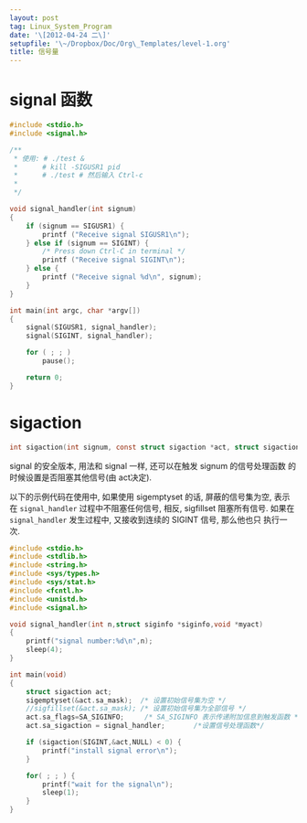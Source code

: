 ```yaml
---
layout: post
tag: Linux_System_Program
date: '\[2012-04-24 二\]'
setupfile: '\~/Dropbox/Doc/Org\_Templates/level-1.org'
title: 信号量
---
```


signal 函数
===========

``` c
#include <stdio.h>
#include <signal.h>

/**
 * 使用: # ./test &
 *      # kill -SIGUSR1 pid
 *      # ./test # 然后输入 Ctrl-c
 * 
 */

void signal_handler(int signum)
{
    if (signum == SIGUSR1) {
        printf ("Receive signal SIGUSR1\n");
    } else if (signum == SIGINT) {
        /* Press down Ctrl-C in terminal */
        printf ("Receive signal SIGINT\n");
    } else {
        printf ("Receive signal %d\n", signum);
    }
}

int main(int argc, char *argv[])
{
    signal(SIGUSR1, signal_handler);
    signal(SIGINT, signal_handler);

    for ( ; ; )
        pause();

    return 0;
}
```

sigaction
=========

``` c
int sigaction(int signum, const struct sigaction *act, struct sigaction *oldact);
```

signal 的安全版本, 用法和 signal 一样, 还可以在触发 signum
的信号处理函数 的时候设置是否阻塞其他信号(由 act决定).

以下的示例代码在使用中, 如果使用 sigemptyset 的话, 屏蔽的信号集为空,
表示在 `signal_handler` 过程中不阻塞任何信号, 相反, sigfillset
阻塞所有信号. 如果在 `signal_handler` 发生过程中, 又接收到连续的 SIGINT
信号, 那么他也只 执行一次.

``` c
#include <stdio.h>
#include <stdlib.h>
#include <string.h>
#include <sys/types.h>
#include <sys/stat.h>
#include <fcntl.h>
#include <unistd.h>
#include <signal.h>

void signal_handler(int n,struct siginfo *siginfo,void *myact)
{
    printf("signal number:%d\n",n);
    sleep(4);
}

int main(void)
{
    struct sigaction act;
    sigemptyset(&act.sa_mask);  /* 设置初始信号集为空 */
    //sigfillset(&act.sa_mask); /* 设置初始信号集为全部信号 */
    act.sa_flags=SA_SIGINFO;     /* SA_SIGINFO 表示传递附加信息到触发函数 */
    act.sa_sigaction = signal_handler;       /*设置信号处理函数*/

    if (sigaction(SIGINT,&act,NULL) < 0) {
        printf("install signal error\n");
    }

    for( ; ; ) {
        printf("wait for the signal\n");
        sleep(1);
    }
}
```
